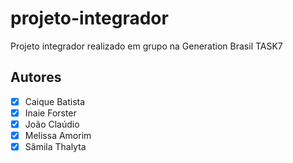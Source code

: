 # projeto-integrador


Projeto integrador realizado em grupo na Generation Brasil TASK7


## Autores
- [x] Caique Batista
- [x] Inaie Forster
- [x] João Claúdio
- [x] Melissa Amorim
- [x] Sâmila Thalyta
